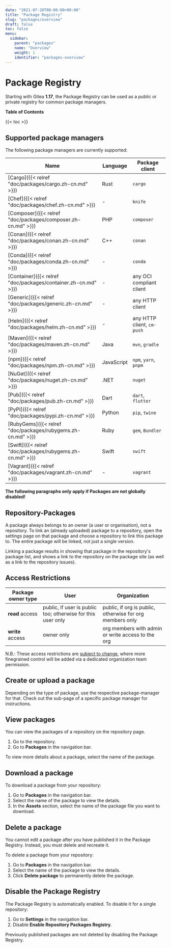 ```yaml
---
date: "2021-07-20T00:00:00+00:00"
title: "Package Registry"
slug: "packages/overview"
draft: false
toc: false
menu:
  sidebar:
    parent: "packages"
    name: "Overview"
    weight: 1
    identifier: "packages-overview"
---
```


# Package Registry

Starting with Gitea **1.17**, the Package Registry can be used as a public or private registry for common package managers.

**Table of Contents**

{{< toc >}}

## Supported package managers

The following package managers are currently supported:

| Name | Language | Package client |
| ---- | -------- | -------------- |
| [Cargo]({{< relref "doc/packages/cargo.zh-cn.md" >}}) | Rust | `cargo` |
| [Chef]({{< relref "doc/packages/chef.zh-cn.md" >}}) | - | `knife` |
| [Composer]({{< relref "doc/packages/composer.zh-cn.md" >}}) | PHP | `composer` |
| [Conan]({{< relref "doc/packages/conan.zh-cn.md" >}}) | C++ | `conan` |
| [Conda]({{< relref "doc/packages/conda.zh-cn.md" >}}) | - | `conda` |
| [Container]({{< relref "doc/packages/container.zh-cn.md" >}}) | - | any OCI compliant client |
| [Generic]({{< relref "doc/packages/generic.zh-cn.md" >}}) | - | any HTTP client |
| [Helm]({{< relref "doc/packages/helm.zh-cn.md" >}}) | - | any HTTP client, `cm-push` |
| [Maven]({{< relref "doc/packages/maven.zh-cn.md" >}}) | Java | `mvn`, `gradle` |
| [npm]({{< relref "doc/packages/npm.zh-cn.md" >}}) | JavaScript | `npm`, `yarn`, `pnpm` |
| [NuGet]({{< relref "doc/packages/nuget.zh-cn.md" >}}) | .NET | `nuget` |
| [Pub]({{< relref "doc/packages/pub.zh-cn.md" >}}) | Dart | `dart`, `flutter` |
| [PyPI]({{< relref "doc/packages/pypi.zh-cn.md" >}}) | Python | `pip`, `twine` |
| [RubyGems]({{< relref "doc/packages/rubygems.zh-cn.md" >}}) | Ruby | `gem`, `Bundler` |
| [Swift]({{< relref "doc/packages/rubygems.zh-cn.md" >}}) | Swift | `swift` |
| [Vagrant]({{< relref "doc/packages/vagrant.zh-cn.md" >}}) | - | `vagrant` |

**The following paragraphs only apply if Packages are not globally disabled!**

## Repository-Packages

A package always belongs to an owner (a user or organisation), not a repository.
To link an (already uploaded) package to a repository, open the settings page
on that package and choose a repository to link this package to.
The entire package will be linked, not just a single version.

Linking a package results in showing that package in the repository's package list,
and shows a link to the repository on the package site (as well as a link to the repository issues).

## Access Restrictions

| Package owner type | User | Organization |
|--------------------|------|--------------|
| **read** access    | public, if user is public too; otherwise for this user only | public, if org is public, otherwise for org members only |
| **write** access   | owner only | org members with admin or write access to the org |

N.B.: These access restrictions are [subject to change](https://github.com/go-gitea/gitea/issues/19270), where more finegrained control will be added via a dedicated organization team permission.

## Create or upload a package

Depending on the type of package, use the respective package-manager for that. Check out the sub-page of a specific package manager for instructions.

## View packages

You can view the packages of a repository on the repository page.

1. Go to the repository.
1. Go to **Packages** in the navigation bar.

To view more details about a package, select the name of the package.

## Download a package

To download a package from your repository:

1. Go to **Packages** in the navigation bar.
1. Select the name of the package to view the details.
1. In the **Assets** section, select the name of the package file you want to download.

## Delete a package

You cannot edit a package after you have published it in the Package Registry. Instead, you
must delete and recreate it.

To delete a package from your repository:

1. Go to **Packages** in the navigation bar.
1. Select the name of the package to view the details.
1. Click **Delete package** to permanently delete the package.

## Disable the Package Registry

The Package Registry is automatically enabled. To disable it for a single repository:

1. Go to **Settings** in the navigation bar.
1. Disable **Enable Repository Packages Registry**.

Previously published packages are not deleted by disabling the Package Registry.
